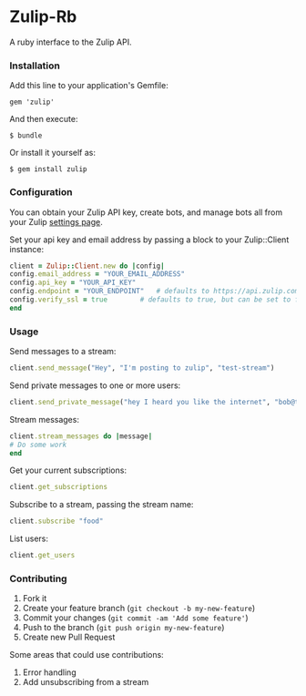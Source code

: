# Zulip-Rb

A ruby interface to the Zulip API.

### Installation

Add this line to your application's Gemfile:

`gem 'zulip'`

And then execute:

`$ bundle`

Or install it yourself as:

`$ gem install zulip`

### Configuration
You can obtain your Zulip API key, create bots, and manage bots all
from your Zulip [settings page](https://zulip.com/#settings).

Set your api key and email address by passing a block to your Zulip::Client instance:
```ruby
client = Zulip::Client.new do |config|
config.email_address = "YOUR_EMAIL_ADDRESS"
config.api_key = "YOUR_API_KEY"
config.endpoint = "YOUR_ENDPOINT"	# defaults to https://api.zulip.com or your own Zulip server
config.verify_ssl = true		# defaults to true, but can be set to false for private SSL certs
end
```

### Usage

Send messages to a stream:
```ruby
client.send_message("Hey", "I'm posting to zulip", "test-stream")
```

Send private messages to one or more users:
```ruby
client.send_private_message("hey I heard you like the internet", "bob@the-internet.net", "alice@the-information-superhighway.org")
```

Stream messages:
```ruby
client.stream_messages do |message|
# Do some work
end
```

Get your current subscriptions:
```ruby
client.get_subscriptions
```

Subscribe to a stream, passing the stream name:
```ruby
client.subscribe "food"
```

List users:
```ruby
client.get_users
```

### Contributing

1. Fork it
2. Create your feature branch (`git checkout -b my-new-feature`)
3. Commit your changes (`git commit -am 'Add some feature'`)
4. Push to the branch (`git push origin my-new-feature`)
5. Create new Pull Request

Some areas that could use contributions:

1. Error handling
2. Add unsubscribing from a stream
